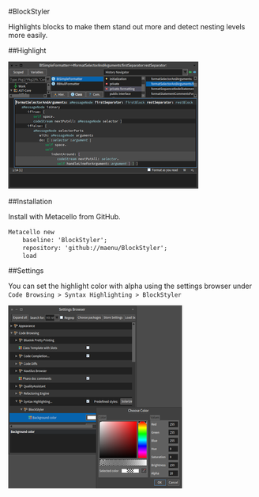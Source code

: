 #BlockStyler

Highlights blocks to make them stand out more and detect nesting levels more easily.

##Highlight

![Highlight](highlight.png)

##Installation

Install with Metacello from GitHub.

```smalltalk
Metacello new
	baseline: 'BlockStyler';
	repository: 'github://maenu/BlockStyler';
	load
```

##Settings

You can set the highlight color with alpha using the settings browser under `Code Browsing > Syntax Highlighting > BlockStyler`

![Settings](settings.png)
